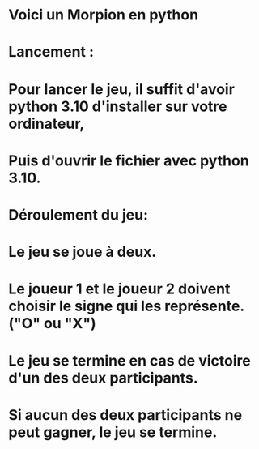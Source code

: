 
# Voici un Morpion en python

# Lancement :
# Pour lancer le jeu, il suffit d'avoir python 3.10 d'installer sur votre ordinateur,
# Puis d'ouvrir le fichier avec python 3.10.

# Déroulement du jeu:
# Le jeu se joue à deux.
# Le joueur 1 et le joueur 2 doivent choisir le signe qui les représente. ("O" ou "X")
# Le jeu se termine en cas de victoire d'un des deux participants.
# Si aucun des deux participants ne peut gagner, le jeu se termine.